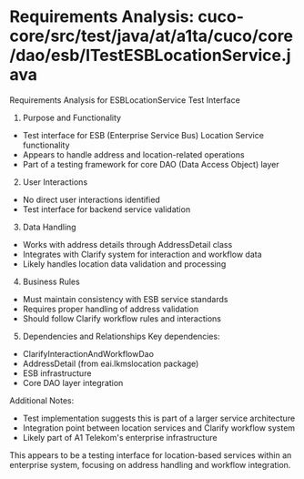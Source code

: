 # Requirements Analysis: cuco-core/src/test/java/at/a1ta/cuco/core/dao/esb/ITestESBLocationService.java

Requirements Analysis for ESBLocationService Test Interface

1. Purpose and Functionality
- Test interface for ESB (Enterprise Service Bus) Location Service functionality
- Appears to handle address and location-related operations
- Part of a testing framework for core DAO (Data Access Object) layer

2. User Interactions
- No direct user interactions identified
- Test interface for backend service validation

3. Data Handling
- Works with address details through AddressDetail class
- Integrates with Clarify system for interaction and workflow data
- Likely handles location data validation and processing

4. Business Rules
- Must maintain consistency with ESB service standards
- Requires proper handling of address validation
- Should follow Clarify workflow rules and interactions

5. Dependencies and Relationships
Key dependencies:
- ClarifyInteractionAndWorkflowDao
- AddressDetail (from eai.lkmslocation package)
- ESB infrastructure
- Core DAO layer integration

Additional Notes:
- Test implementation suggests this is part of a larger service architecture
- Integration point between location services and Clarify workflow system
- Likely part of A1 Telekom's enterprise infrastructure

This appears to be a testing interface for location-based services within an enterprise system, focusing on address handling and workflow integration.